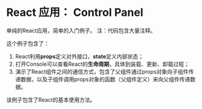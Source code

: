 # React 应用： Control Panel

单纯的React应用，简单的入门例子。
注：代码包含大量注释。

这个例子包含了：

1. React利用**props**定义对外接口，**state**定义内部状态；
2. 打开Console可以查看React的**生命周期**，具体到装载、更新、卸载过程；
3. 演示了React组件之间的通信方式，包含了父组件通过props对象向子组件传递数据，以及子组件调用props对象的函数（父组件定义）来向父组件传递数据。

该例子包含了React的基本使用方法。